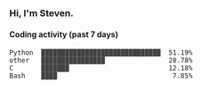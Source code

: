 ### Hi, I'm Steven.

#### Coding activity (past 7 days)
```
Python  ▓▓▓▓▓▓▓▓▓▓▓▓▓▓▓▓▓▓▓▓▓▓▓▓▓▓▓▓▓▓  51.19%
other   ▓▓▓▓▓▓▓▓▓▓▓▓▓▓▓▓                28.78%
C       ▓▓▓▓▓▓▓                         12.18%
Bash    ▓▓▓▓                             7.85%
```
